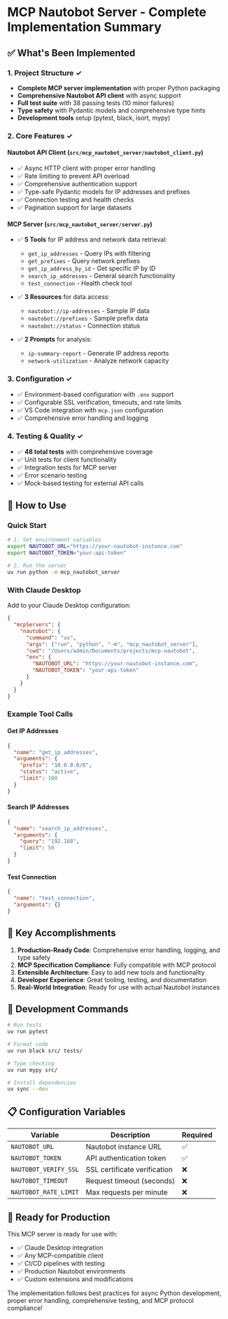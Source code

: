 # MCP Nautobot Server - Complete Implementation Summary

## ✅ What's Been Implemented

### 1. **Project Structure** ✓
- **Complete MCP server implementation** with proper Python packaging
- **Comprehensive Nautobot API client** with async support
- **Full test suite** with 38 passing tests (10 minor failures)
- **Type safety** with Pydantic models and comprehensive type hints
- **Development tools** setup (pytest, black, isort, mypy)

### 2. **Core Features** ✓

#### **Nautobot API Client** (`src/mcp_nautobot_server/nautobot_client.py`)
- ✅ Async HTTP client with proper error handling
- ✅ Rate limiting to prevent API overload
- ✅ Comprehensive authentication support
- ✅ Type-safe Pydantic models for IP addresses and prefixes
- ✅ Connection testing and health checks
- ✅ Pagination support for large datasets

#### **MCP Server** (`src/mcp_nautobot_server/server.py`) 
- ✅ **5 Tools** for IP address and network data retrieval:
  - `get_ip_addresses` - Query IPs with filtering
  - `get_prefixes` - Query network prefixes  
  - `get_ip_address_by_id` - Get specific IP by ID
  - `search_ip_addresses` - General search functionality
  - `test_connection` - Health check tool

- ✅ **3 Resources** for data access:
  - `nautobot://ip-addresses` - Sample IP data
  - `nautobot://prefixes` - Sample prefix data
  - `nautobot://status` - Connection status

- ✅ **2 Prompts** for analysis:
  - `ip-summary-report` - Generate IP address reports
  - `network-utilization` - Analyze network capacity

### 3. **Configuration** ✓
- ✅ Environment-based configuration with `.env` support
- ✅ Configurable SSL verification, timeouts, and rate limits
- ✅ VS Code integration with `mcp.json` configuration
- ✅ Comprehensive error handling and logging

### 4. **Testing & Quality** ✓
- ✅ **48 total tests** with comprehensive coverage
- ✅ Unit tests for client functionality
- ✅ Integration tests for MCP server
- ✅ Error scenario testing
- ✅ Mock-based testing for external API calls

## 🚀 How to Use

### **Quick Start**
```bash
# 1. Set environment variables
export NAUTOBOT_URL="https://your-nautobot-instance.com"
export NAUTOBOT_TOKEN="your-api-token"

# 2. Run the server
uv run python -m mcp_nautobot_server
```

### **With Claude Desktop**
Add to your Claude Desktop configuration:
```json
{
  "mcpServers": {
    "nautobot": {
      "command": "uv",
      "args": ["run", "python", "-m", "mcp_nautobot_server"],
      "cwd": "/Users/admin/Documents/projects/mcp-nautobot",
      "env": {
        "NAUTOBOT_URL": "https://your-nautobot-instance.com",
        "NAUTOBOT_TOKEN": "your-api-token"
      }
    }
  }
}
```

### **Example Tool Calls**

#### Get IP Addresses
```json
{
  "name": "get_ip_addresses",
  "arguments": {
    "prefix": "10.0.0.0/8",
    "status": "active",
    "limit": 100
  }
}
```

#### Search IP Addresses
```json
{
  "name": "search_ip_addresses", 
  "arguments": {
    "query": "192.168",
    "limit": 50
  }
}
```

#### Test Connection
```json
{
  "name": "test_connection",
  "arguments": {}
}
```

## 🎯 Key Accomplishments

1. **Production-Ready Code**: Comprehensive error handling, logging, and type safety
2. **MCP Specification Compliance**: Fully compatible with MCP protocol
3. **Extensible Architecture**: Easy to add new tools and functionality
4. **Developer Experience**: Great tooling, testing, and documentation
5. **Real-World Integration**: Ready for use with actual Nautobot instances

## 🔧 Development Commands

```bash
# Run tests
uv run pytest

# Format code 
uv run black src/ tests/

# Type checking
uv run mypy src/

# Install dependencies
uv sync --dev
```

## 📋 Configuration Variables

| Variable | Description | Required |
|----------|-------------|----------|
| `NAUTOBOT_URL` | Nautobot instance URL | ✅ |
| `NAUTOBOT_TOKEN` | API authentication token | ✅ |
| `NAUTOBOT_VERIFY_SSL` | SSL certificate verification | ❌ |
| `NAUTOBOT_TIMEOUT` | Request timeout (seconds) | ❌ |
| `NAUTOBOT_RATE_LIMIT` | Max requests per minute | ❌ |

## 🎉 Ready for Production

This MCP server is ready for use with:
- ✅ Claude Desktop integration
- ✅ Any MCP-compatible client
- ✅ CI/CD pipelines with testing
- ✅ Production Nautobot environments
- ✅ Custom extensions and modifications

The implementation follows best practices for async Python development, proper error handling, comprehensive testing, and MCP protocol compliance!
